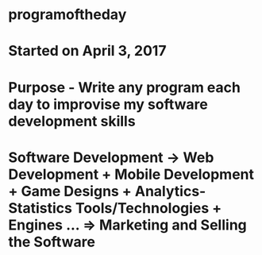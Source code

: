 # programoftheday
# Started on April 3, 2017
# Purpose - Write any program each day to improvise my software development skills
# Software Development -> Web Development + Mobile Development + Game Designs + Analytics-Statistics Tools/Technologies + Engines ... => Marketing and Selling the Software

